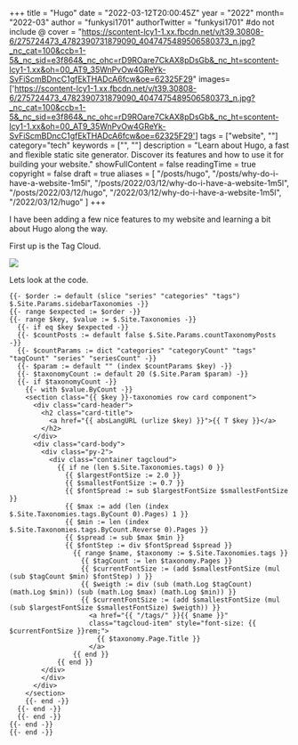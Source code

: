 +++
title = "Hugo"
date = "2022-03-12T20:00:45Z"
year = "2022"
month= "2022-03"
author = "funkysi1701"
authorTwitter = "funkysi1701" #do not include @
cover = "https://scontent-lcy1-1.xx.fbcdn.net/v/t39.30808-6/275724473_4782390731879090_4047475489506580373_n.jpg?_nc_cat=100&ccb=1-5&_nc_sid=e3f864&_nc_ohc=rD9ROare7CkAX8pDsGb&_nc_ht=scontent-lcy1-1.xx&oh=00_AT9_35WnPvOw4GReYk-SvFiScmBDncC1gfEkTHADcA6fcw&oe=62325F29"
images=['https://scontent-lcy1-1.xx.fbcdn.net/v/t39.30808-6/275724473_4782390731879090_4047475489506580373_n.jpg?_nc_cat=100&ccb=1-5&_nc_sid=e3f864&_nc_ohc=rD9ROare7CkAX8pDsGb&_nc_ht=scontent-lcy1-1.xx&oh=00_AT9_35WnPvOw4GReYk-SvFiScmBDncC1gfEkTHADcA6fcw&oe=62325F29']
tags = ["website", ""]
category="tech"
keywords = ["", ""]
description = "Learn about Hugo, a fast and flexible static site generator. Discover its features and how to use it for building your website."
showFullContent = false
readingTime = true
copyright = false
draft = true
aliases = [
    "/posts/hugo",
    "/posts/why-do-i-have-a-website-1m5l",
    "/posts/2022/03/12/why-do-i-have-a-website-1m5l",
    "/posts/2022/03/12/hugo",
    "/2022/03/12/why-do-i-have-a-website-1m5l",
    "/2022/03/12/hugo"
]
+++

I have been adding a few nice features to my website and learning a bit about Hugo along the way.

First up is the Tag Cloud.

![](https://scontent-lcy1-1.xx.fbcdn.net/v/t39.30808-6/275724473_4782390731879090_4047475489506580373_n.jpg?_nc_cat=100&ccb=1-5&_nc_sid=e3f864&_nc_ohc=rD9ROare7CkAX8pDsGb&_nc_ht=scontent-lcy1-1.xx&oh=00_AT9_35WnPvOw4GReYk-SvFiScmBDncC1gfEkTHADcA6fcw&oe=62325F29)

Lets look at the code.

```
{{- $order := default (slice "series" "categories" "tags") $.Site.Params.sidebarTaxonomies -}}
{{- range $expected := $order -}}
{{- range $key, $value := $.Site.Taxonomies -}}
  {{- if eq $key $expected -}}
  {{- $countPosts := default false $.Site.Params.countTaxonomyPosts -}}
  {{- $countParams := dict "categories" "categoryCount" "tags" "tagCount" "series" "seriesCount" -}}
  {{- $param := default "" (index $countParams $key) -}}
  {{- $taxonomyCount := default 20 ($.Site.Param $param) -}}
  {{- if $taxonomyCount -}}
    {{- with $value.ByCount -}}
    <section class="{{ $key }}-taxonomies row card component">
      <div class="card-header">
        <h2 class="card-title">
          <a href="{{ absLangURL (urlize $key) }}">{{ T $key }}</a>
        </h2>
      </div>
      <div class="card-body">
        <div class="py-2">
          <div class="container tagcloud">
            {{ if ne (len $.Site.Taxonomies.tags) 0 }}
              {{ $largestFontSize := 2.0 }}
              {{ $smallestFontSize := 0.7 }}
              {{ $fontSpread := sub $largestFontSize $smallestFontSize }}
              {{ $max := add (len (index $.Site.Taxonomies.tags.ByCount 0).Pages) 1 }}
              {{ $min := len (index $.Site.Taxonomies.tags.ByCount.Reverse 0).Pages }}
              {{ $spread := sub $max $min }}
              {{ $fontStep := div $fontSpread $spread }}
                {{ range $name, $taxonomy := $.Site.Taxonomies.tags }}
                  {{ $tagCount := len $taxonomy.Pages }}
                  {{ $currentFontSize := (add $smallestFontSize (mul (sub $tagCount $min) $fontStep) ) }}
                  {{ $weigth := div (sub (math.Log $tagCount) (math.Log $min)) (sub (math.Log $max) (math.Log $min)) }}
                  {{ $currentFontSize := (add $smallestFontSize (mul (sub $largestFontSize $smallestFontSize) $weigth)) }}
                    <a href="{{ "/tags/" }}{{ $name }}" 
                    class="tagcloud-item" style="font-size: {{ $currentFontSize }}rem;">
                      {{ $taxonomy.Page.Title }}
                    </a>
                {{ end }}
            {{ end }}
        </div>
        </div>
      </div>
    </section>
    {{- end -}}
  {{- end -}}
  {{- end -}}
{{- end -}}
{{- end -}}
```